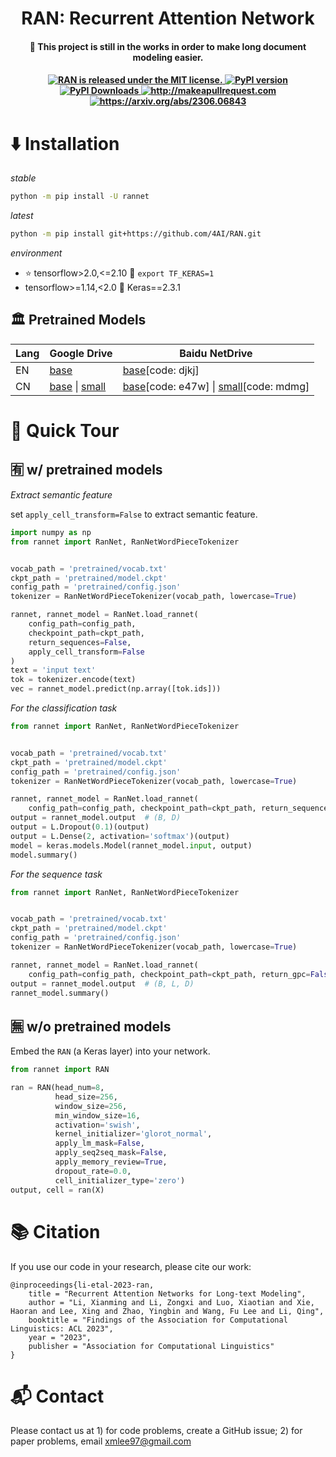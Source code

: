 <h1 align='center'>RAN: Recurrent Attention Network</h1>

<h4 align='center'> 📢 This project is still in the works in order to make long document modeling easier.</h4>

<h4 align="center">
   <a href="https://github.com/4AI/RAN/blob/main/LICENSE">
      <img src="https://img.shields.io/badge/License-MIT-blue.svg?style=flat-square" alt="RAN is released under the MIT license." />
   </a>
   <a href="https://pypi.org/project/rannet/">
      <img src="https://img.shields.io/pypi/v/rannet?style=flat-square" alt="PyPI version" />
   </a>
   <a href="https://pypi.org/project/rannet/">
      <img src="https://img.shields.io/pypi/dm/rannet?style=flat-square" alt="PyPI Downloads" />
   </a>
   <a href="http://makeapullrequest.com">
      <img src="https://img.shields.io/badge/PRs-welcome-brightgreen.svg?style=flat-square" alt="http://makeapullrequest.com" />
   </a>
   <a href="https://arxiv.org/abs/2306.06843">
      <img src="https://img.shields.io/badge/Arxiv-2306.06843-yellow.svg?style=flat-square" alt="https://arxiv.org/abs/2306.06843" />
   </a>
</h4>



# ⬇️ Installation

*stable*

```bash
python -m pip install -U rannet
```

*latest*

```bash
python -m pip install git+https://github.com/4AI/RAN.git
```

*environment*
- ⭐ tensorflow>2.0,<=2.10 🤗 `export TF_KERAS=1`
- tensorflow>=1.14,<2.0 🤗 Keras==2.3.1

## 🏛️ Pretrained Models

| Lang | Google Drive | Baidu NetDrive |
|------|--------------|----------------|
| EN   |    [base](https://drive.google.com/file/d/1mRabw0Hy9T5_EWbZshD6Uk-bvauNzG9R/view?usp=sharing)          |        [base](https://pan.baidu.com/s/18uhAkY46aIcy4ncwzXp5mA)\[code: djkj\]        |
| CN   |   [base](https://drive.google.com/file/d/1_gmrulSU-ln_jElc2hktPTTQDzaeG1wU/view?usp=sharing)  \| [small](https://drive.google.com/file/d/1D-FCxY_UMwZCkvcwl6hkRcl6VnCzRGIj/view?usp=sharing)         |        [base](https://pan.baidu.com/s/1WIcePgmqb7Ox0w1qigWQ_w)\[code: e47w\]  \| [small](https://pan.baidu.com/s/17DAboL9w0mArcBBuiy3tGg)\[code: mdmg\]        |


# 🚀 Quick Tour

## 🈶 w/ pretrained models

*Extract semantic feature*

set `apply_cell_transform=False` to extract semantic feature.

```python
import numpy as np
from rannet import RanNet, RanNetWordPieceTokenizer


vocab_path = 'pretrained/vocab.txt'
ckpt_path = 'pretrained/model.ckpt'
config_path = 'pretrained/config.json'
tokenizer = RanNetWordPieceTokenizer(vocab_path, lowercase=True)

rannet, rannet_model = RanNet.load_rannet(
    config_path=config_path,
    checkpoint_path=ckpt_path,
    return_sequences=False,
    apply_cell_transform=False
)
text = 'input text'
tok = tokenizer.encode(text)
vec = rannet_model.predict(np.array([tok.ids]))
```

*For the classification task*

```python
from rannet import RanNet, RanNetWordPieceTokenizer


vocab_path = 'pretrained/vocab.txt'
ckpt_path = 'pretrained/model.ckpt'
config_path = 'pretrained/config.json'
tokenizer = RanNetWordPieceTokenizer(vocab_path, lowercase=True)

rannet, rannet_model = RanNet.load_rannet(
    config_path=config_path, checkpoint_path=ckpt_path, return_sequences=False)
output = rannet_model.output  # (B, D)
output = L.Dropout(0.1)(output)
output = L.Dense(2, activation='softmax')(output)
model = keras.models.Model(rannet_model.input, output)
model.summary()
```

*For the sequence task*

```python
from rannet import RanNet, RanNetWordPieceTokenizer


vocab_path = 'pretrained/vocab.txt'
ckpt_path = 'pretrained/model.ckpt'
config_path = 'pretrained/config.json'
tokenizer = RanNetWordPieceTokenizer(vocab_path, lowercase=True)

rannet, rannet_model = RanNet.load_rannet(
    config_path=config_path, checkpoint_path=ckpt_path, return_gpc=False)
output = rannet_model.output  # (B, L, D)
rannet_model.summary()
```

## 🈚 w/o pretrained models

Embed the `RAN` (a Keras layer) into your network.

```python
from rannet import RAN

ran = RAN(head_num=8,
          head_size=256,
          window_size=256,
          min_window_size=16,
          activation='swish',
          kernel_initializer='glorot_normal',
          apply_lm_mask=False,
          apply_seq2seq_mask=False,
          apply_memory_review=True,
          dropout_rate=0.0,
          cell_initializer_type='zero')
output, cell = ran(X)
```

# 📚 Citation

If you use our code in your research, please cite our work:

```
@inproceedings{li-etal-2023-ran,
    title = "Recurrent Attention Networks for Long-text Modeling",
    author = "Li, Xianming and Li, Zongxi and Luo, Xiaotian and Xie, Haoran and Lee, Xing and Zhao, Yingbin and Wang, Fu Lee and Li, Qing",
    booktitle = "Findings of the Association for Computational Linguistics: ACL 2023",
    year = "2023",
    publisher = "Association for Computational Linguistics"
}
```

# 📬 Contact

Please contact us at 1) for code problems, create a GitHub issue; 2) for paper problems, email xmlee97@gmail.com
